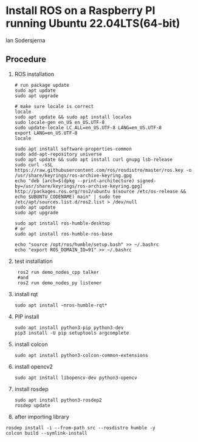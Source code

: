 # Install ROS on a Raspberry PI running Ubuntu 22.04LTS(64-bit)
Ian Sodersjerna
## Procedure

1. ROS installation  
    ```shell
    # run package update
    sudo apt update
    sudo apt upgrade
   
    # make sure locale is correct
    locale
    sudo apt update && sudo apt install locales
    sudo locale-gen en_US en_US.UTF-8
    sudo update-locale LC_ALL=en_US.UTF-8 LANG=en_US.UTF-8
    export LANG=en_US.UTF-8
    locale
    
    sudo apt install software-properties-common
    sudo add-apt-repository universe
    sudo apt update && sudo apt install curl gnupg lsb-release
    sudo curl -sSL https://raw.githubusercontent.com/ros/rosdistro/master/ros.key -o /usr/share/keyrings/ros-archive-keyring.gpg
    echo "deb [arch=$(dpkg --print-architecture) signed-by=/usr/share/keyrings/ros-archive-keyring.gpg] http://packages.ros.org/ros2/ubuntu $(source /etc/os-release && echo $UBUNTU_CODENAME) main" | sudo tee /etc/apt/sources.list.d/ros2.list > /dev/null
    sudo apt update
    sudo apt upgrade
    
    sudo apt install ros-humble-desktop
    # or
    sudo apt install ros-humble-ros-base
    
    echo "source /opt/ros/humble/setup.bash" >> ~/.bashrc
    echo "export ROS_DOMAIN_ID=91" >> ~/.bashrc
    ```
2. test installation
    ```shell
     ros2 run demo_nodes_cpp talker
     #and
     ros2 run demo_nodes_py listener
    ```
3. install rqt
    ```shell
    sudo apt install ~nros-humble-rqt*
    ```

4. PIP install
    ```shell
    sudo apt install python3-pip python3-dev
    pip3 install -U pip setuptools argcomplete
    ```
5. install colcon
    ```shell
    sudo apt install python3-colcon-common-extensions
    ```
6. install opencv2
    ```shell
    sudo apt install libopencv-dev python3-opencv
    ```
7. install rosdep
   ```shell
   sudo apt install python3-rosdep2
   rosdep update
   ```
8. after importing library
```shell
rosdep install -i --from-path src --rosdistro humble -y
colcon build --symlink-install
```
